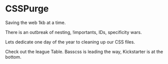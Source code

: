 # CSSPurge

Saving the web 1kb at a time. 

There is an outbreak of nesting, !importants, IDs, specificity wars. 

Lets dedicate one day of the year to cleaning up our CSS files.

Check out the league Table. Basscss is leading the way, Kickstarter is at the bottom.
